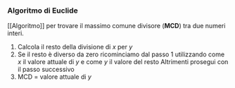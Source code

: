 ### Algoritmo di Euclide
[[Algoritmo]] per trovare il massimo comune divisore (**MCD**) tra due numeri interi.

1. Calcola il resto della divisione di $x$ per $y$
2. Se il resto è diverso da zero
		ricominciamo dal passo 1 utilizzando come $x$ il valore attuale di $y$ e come $y$ il valore del resto
	Altrimenti
		prosegui con il passo successivo
3. MCD = valore attuale di $y$